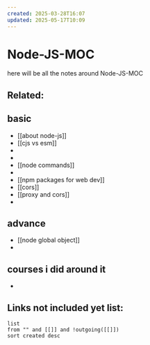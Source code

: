 ```yaml
---
created: 2025-03-28T16:07
updated: 2025-05-17T10:09
---
```


# Node-JS-MOC

here will be all the notes around Node-JS-MOC


**Related**:
- 


## basic

- [[about node-js]]
- [[cjs vs esm]]
- 
- 
- [[node commands]]
- 
- [[npm packages for web dev]]
- [[cors]]
- [[proxy and cors]]
- 

## advance

- [[node global object]]
- 


## courses i did around it

- 



## **Links not included yet list:**
```dataview
list
from "" and [[]] and !outgoing([[]])
sort created desc
```
